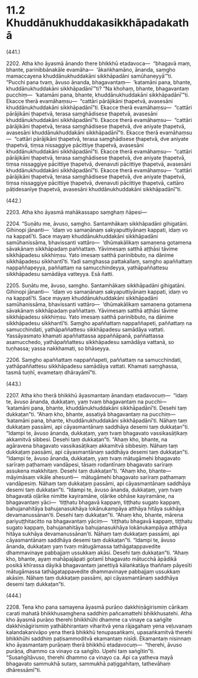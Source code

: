 # 11.2 Khuddānukhuddakasikkhāpadakathā

(441.)

2202\. Atha kho āyasmā ānando there bhikkhū etadavoca—  “bhagavā maṃ, bhante, parinibbānakāle evamāha—  ‘ākaṅkhamāno, ānanda, saṃgho mamaccayena khuddānukhuddakāni sikkhāpadāni samūhaneyyā’”ti. “Pucchi pana tvaṃ, āvuso ānanda, bhagavantaṃ—  ‘katamāni pana, bhante, khuddānukhuddakāni sikkhāpadānī’”ti? “Na khohaṃ, bhante, bhagavantaṃ pucchiṃ—  ‘katamāni pana, bhante, khuddānukhuddakāni sikkhāpadānī’”ti. Ekacce therā evamāhaṃsu—  “cattāri pārājikāni ṭhapetvā, avasesāni khuddānukhuddakāni sikkhāpadānī”ti. Ekacce therā evamāhaṃsu—  “cattāri pārājikāni ṭhapetvā, terasa saṃghādisese ṭhapetvā, avasesāni khuddānukhuddakāni sikkhāpadānī”ti. Ekacce therā evamāhaṃsu—  “cattāri pārājikāni ṭhapetvā, terasa saṃghādisese ṭhapetvā, dve aniyate ṭhapetvā, avasesāni khuddānukhuddakāni sikkhāpadānī”ti. Ekacce therā evamāhaṃsu—  “cattāri pārājikāni ṭhapetvā, terasa saṃghādisese ṭhapetvā, dve aniyate ṭhapetvā, tiṃsa nissaggiye pācittiye ṭhapetvā, avasesāni khuddānukhuddakāni sikkhāpadānī”ti. Ekacce therā evamāhaṃsu—  “cattāri pārājikāni ṭhapetvā, terasa saṃghādisese ṭhapetvā, dve aniyate ṭhapetvā, tiṃsa nissaggiye pācittiye ṭhapetvā, dvenavuti pācittiye ṭhapetvā, avasesāni khuddānukhuddakāni sikkhāpadānī”ti. Ekacce therā evamāhaṃsu—  “cattāri pārājikāni ṭhapetvā, terasa saṃghādisese ṭhapetvā, dve aniyate ṭhapetvā, tiṃsa nissaggiye pācittiye ṭhapetvā, dvenavuti pācittiye ṭhapetvā, cattāro pāṭidesanīye ṭhapetvā, avasesāni khuddānukhuddakāni sikkhāpadānī”ti.

(442.)

2203\. Atha kho āyasmā mahākassapo saṃghaṃ ñāpesi—

2204\. “Suṇātu me, āvuso, saṃgho. Santamhākaṃ sikkhāpadāni gihigatāni. Gihinopi jānanti—  ‘idaṃ vo samaṇānaṃ sakyaputtiyānaṃ kappati, idaṃ vo na kappatī’ti. Sace mayaṃ khuddānukhuddakāni sikkhāpadāni samūhanissāma, bhavissanti vattāro—  ‘dhūmakālikaṃ samaṇena gotamena sāvakānaṃ sikkhāpadaṃ paññattaṃ. Yāvimesaṃ satthā aṭṭhāsi tāvime sikkhāpadesu sikkhiṃsu. Yato imesaṃ satthā parinibbuto, na dānime sikkhāpadesu sikkhantī’ti. Yadi saṃghassa pattakallaṃ, saṃgho apaññattaṃ nappaññapeyya, paññattaṃ na samucchindeyya, yathāpaññattesu sikkhāpadesu samādāya vatteyya. Esā ñatti.

2205\. Suṇātu me, āvuso, saṃgho. Santamhākaṃ sikkhāpadāni gihigatāni. Gihinopi jānanti—  ‘idaṃ vo samaṇānaṃ sakyaputtiyānaṃ kappati, idaṃ vo na kappatī’ti. Sace mayaṃ khuddānukhuddakāni sikkhāpadāni samūhanissāma, bhavissanti vattāro—  ‘dhūmakālikaṃ samaṇena gotamena sāvakānaṃ sikkhāpadaṃ paññattaṃ. Yāvimesaṃ satthā aṭṭhāsi tāvime sikkhāpadesu sikkhiṃsu. Yato imesaṃ satthā parinibbuto, na dānime sikkhāpadesu sikkhantī’ti. Saṃgho apaññattaṃ nappaññapeti, paññattaṃ na samucchindati, yathāpaññattesu sikkhāpadesu samādāya vattati. Yassāyasmato khamati apaññattassa appaññāpanā, paññattassa asamucchedo, yathāpaññattesu sikkhāpadesu samādāya vattanā, so tuṇhassa; yassa nakkhamati, so bhāseyya.

2206\. Saṃgho apaññattaṃ nappaññapeti, paññattaṃ na samucchindati, yathāpaññattesu sikkhāpadesu samādāya vattati. Khamati saṃghassa, tasmā tuṇhī, evametaṃ dhārayāmī”ti.

(443.)

2207\. Atha kho therā bhikkhū āyasmantaṃ ānandaṃ etadavocuṃ—  “idaṃ te, āvuso ānanda, dukkaṭaṃ, yaṃ tvaṃ bhagavantaṃ na pucchi—  ‘katamāni pana, bhante, khuddānukhuddakāni sikkhāpadānī’ti. Desehi taṃ dukkaṭan”ti. “Ahaṃ kho, bhante, assatiyā bhagavantaṃ na pucchiṃ—  ‘katamāni pana, bhante, khuddānukhuddakāni sikkhāpadānī’ti. Nāhaṃ taṃ dukkaṭaṃ passāmi, api cāyasmantānaṃ saddhāya desemi taṃ dukkaṭan”ti. “Idampi te, āvuso ānanda, dukkaṭaṃ, yaṃ tvaṃ bhagavato vassikasāṭikaṃ akkamitvā sibbesi. Desehi taṃ dukkaṭan”ti. “Ahaṃ kho, bhante, na agāravena bhagavato vassikasāṭikaṃ akkamitvā sibbesiṃ. Nāhaṃ taṃ dukkaṭaṃ passāmi, api cāyasmantānaṃ saddhāya desemi taṃ dukkaṭan”ti. “Idampi te, āvuso ānanda, dukkaṭaṃ, yaṃ tvaṃ mātugāmehi bhagavato sarīraṃ paṭhamaṃ vandāpesi, tāsaṃ rodantīnaṃ bhagavato sarīraṃ assukena makkhitaṃ. Desehi taṃ dukkaṭan”ti. “Ahaṃ kho, bhante—  māyimāsaṃ vikāle ahesunti—  mātugāmehi bhagavato sarīraṃ paṭhamaṃ vandāpesiṃ. Nāhaṃ taṃ dukkaṭaṃ passāmi, api cāyasmantānaṃ saddhāya desemi taṃ dukkaṭan”ti. “Idampi te, āvuso ānanda, dukkaṭaṃ, yaṃ tvaṃ bhagavatā oḷārike nimitte kayiramāne, oḷārike obhāse kayiramāne, na bhagavantaṃ yāci—  ‘tiṭṭhatu bhagavā kappaṃ, tiṭṭhatu sugato kappaṃ, bahujanahitāya bahujanasukhāya lokānukampāya atthāya hitāya sukhāya devamanussānan’ti. Desehi taṃ dukkaṭan”ti. “Ahaṃ kho, bhante, mārena pariyuṭṭhitacitto na bhagavantaṃ yāciṃ—  ‘tiṭṭhatu bhagavā kappaṃ, tiṭṭhatu sugato kappaṃ, bahujanahitāya bahujanasukhāya lokānukampāya atthāya hitāya sukhāya devamanussānan’ti. Nāhaṃ taṃ dukkaṭaṃ passāmi, api cāyasmantānaṃ saddhāya desemi taṃ dukkaṭan”ti. “Idampi te, āvuso ānanda, dukkaṭaṃ yaṃ tvaṃ mātugāmassa tathāgatappavedite dhammavinaye pabbajjaṃ ussukkaṃ akāsi. Desehi taṃ dukkaṭan”ti. “Ahaṃ kho, bhante, ayaṃ mahāpajāpati gotamī bhagavato mātucchā āpādikā posikā khīrassa dāyikā bhagavantaṃ janettiyā kālaṅkatāya thaññaṃ pāyesīti mātugāmassa tathāgatappavedite dhammavinaye pabbajjaṃ ussukkaṃ akāsiṃ. Nāhaṃ taṃ dukkaṭaṃ passāmi, api cāyasmantānaṃ saddhāya desemi taṃ dukkaṭan”ti.

(444.)

2208\. Tena kho pana samayena āyasmā purāṇo dakkhiṇāgirismiṃ cārikaṃ carati mahatā bhikkhusaṃghena saddhiṃ pañcamattehi bhikkhusatehi. Atha kho āyasmā purāṇo therehi bhikkhūhi dhamme ca vinaye ca saṅgīte dakkhiṇāgirismiṃ yathābhirantaṃ viharitvā yena rājagahaṃ yena veḷuvanaṃ kalandakanivāpo yena therā bhikkhū tenupasaṅkami, upasaṅkamitvā therehi bhikkhūhi saddhiṃ paṭisammoditvā ekamantaṃ nisīdi. Ekamantaṃ nisinnaṃ kho āyasmantaṃ purāṇaṃ therā bhikkhū etadavocuṃ—  “therehi, āvuso purāṇa, dhammo ca vinayo ca saṅgīto. Upehi taṃ saṅgītin”ti. “Susaṅgītāvuso, therehi dhammo ca vinayo ca. Api ca yatheva mayā bhagavato sammukhā sutaṃ, sammukhā paṭiggahitaṃ, tathevāhaṃ dhāressāmī”ti.
